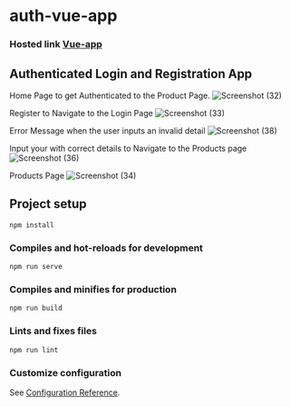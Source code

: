 # auth-vue-app
### Hosted link [Vue-app](https://auth-vue-app.vercel.app/)

## Authenticated Login and Registration App
Home Page to get Authenticated to the Product Page.
![Screenshot (32)](https://user-images.githubusercontent.com/92027225/226140803-c2a2cfda-6062-4b58-976b-e014dcbeb2ef.png)

Register to Navigate to the Login Page
![Screenshot (33)](https://user-images.githubusercontent.com/92027225/226140673-2d9facf9-0668-4f97-b344-748f67be9cb8.png)

Error Message when the user inputs an invalid detail
![Screenshot (38)](https://user-images.githubusercontent.com/92027225/226140719-2c8fe558-5dfc-4f6a-b972-2119475c5b92.png)

Input your with correct details to Navigate to the Products page
![Screenshot (36)](https://user-images.githubusercontent.com/92027225/226140750-1fa76c59-074d-4c62-9fff-31ab64c3fddb.png)

Products Page
![Screenshot (34)](https://user-images.githubusercontent.com/92027225/226140764-58bd0544-d25a-46b3-8268-9e47139fd885.png)

## Project setup
```
npm install
```

### Compiles and hot-reloads for development
```
npm run serve
```

### Compiles and minifies for production
```
npm run build
```

### Lints and fixes files
```
npm run lint
```

### Customize configuration
See [Configuration Reference](https://cli.vuejs.org/config/).
